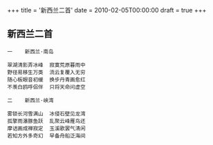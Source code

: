 +++
title = '新西兰二首'
date = 2010-02-05T00:00:00
draft = true
+++
## 新西兰二首

```text
一    新西兰·南岛

翠湖清影弄冰峰  寂寞荒原暮雨中
野径易移生万类  流云复覆入无穷
随心板眼音初缓  换步丹青画愈红
不羡白鸥呼侣伴  只将天命问虚空

二    新西兰·峡湾

雾锁长河雪满山  冰侵石壁见龙湾
孤擎雨瀑豚鱼跃  乱聚云峰雁鸟还
摩诘画成禅寂定  玉溪歌罢气清闲
若知方外多奇幻  早备舟船泛海间
```
